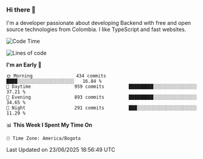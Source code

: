 ### Hi there 👋

I'm a developer passionate about developing Backend with free and open source technologies from Colombia. I like TypeScript and fast websites.

<!--START_SECTION:waka-->
![Code Time](http://img.shields.io/badge/Code%20Time-5%2C541%20hrs%2044%20mins-blue)

![Lines of code](https://img.shields.io/badge/From%20Hello%20World%20I%27ve%20Written-5.3%20million%20lines%20of%20code-blue)

**I'm an Early 🐤** 

```text
🌞 Morning                434 commits         ████░░░░░░░░░░░░░░░░░░░░░   16.84 % 
🌆 Daytime                959 commits         █████████░░░░░░░░░░░░░░░░   37.21 % 
🌃 Evening                893 commits         █████████░░░░░░░░░░░░░░░░   34.65 % 
🌙 Night                  291 commits         ███░░░░░░░░░░░░░░░░░░░░░░   11.29 % 
```


📊 **This Week I Spent My Time On** 

```text
🕑︎ Time Zone: America/Bogota
```


 Last Updated on 23/06/2025 18:56:49 UTC
<!--END_SECTION:waka-->
